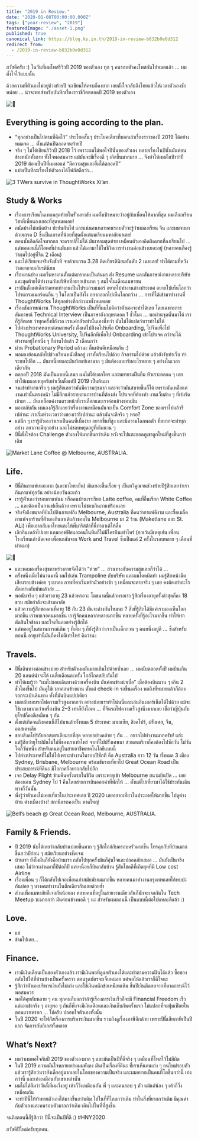 ```yaml
---
title: "2019 in Review."
date: "2020-01-08T00:00:00.000Z"
tags: ["year-review", "2019"]
featuredImage: "./asset-1.png"
published: true
canonical_link: https://blog.ks.in.th/2019-in-review-b832b0e0d312
redirect_from:
  - /2019-in-review-b832b0e0d312
---
```


สวัสดีครับ :) ในวันที่ผมโพสรีวิวปี 2019 ของตัวเอง ทุก ๆ คนรอบตัวคงโพสกันไปหมดแล้ว … ผมตั้งใจไว้แบบนั้น

ด้วยความที่ตัวเองไม่อยู่ช่วงท้ายปี จะเขียนให้ครบก็คงยาก เลยตั้งใจกลับถึงไทยแล้วให้เวลาตัวเองซักหน่อย … น่าจะพอสำหรับบันทึกเรื่องราวชีวิตตลอดปี 2019 ของตัวเอง

![🌹](./asset-1.png)

## Everything is going according to the plan.

- “ทุกอย่างเป็นไปตามที่คิดไว้” ประโยคสั้นๆ ประโยคเดียวที่บอกเล่าเรื่องราวของปี 2019 ได้อย่างหมดจด … ตั้งแต่ต้นปีตลอดจนท้ายปี
- จริง ๆ ไม่ได้เขียนรีวิวปี 2018 ไว้ เพราะผมไม่พอใจปีนั้นของตัวเอง หลายเรื่องในปีนั้นมันค่อนข้างหนักทั้งกาย ทั้งใจพอสมควร แม้มันจะมีเรื่องดี ๆ เกิดขึ้นมากมาย … จึงทำให้ผมตั้งเป้าว่าปี 2019 ต้องเป็นปีที่ผมขอแค่ “มีความสุขและยิ้มได้ตลอดปี”
- แบ่งเป็นทีละเรื่องให้ตัวเองได้โฟกัสดีกว่า…

![3 TWers survive in ThoughtWorks Xi’an.](./asset-2.jpeg)

## Study & Works

- เรื่องการเรียนในเทอมสุดท้ายในรั้วมหาลัย ผมตั้งเป้าหมายว่าอยู่กับเพื่อนให้มากที่สุด ผมเลือกเรียนวิชาที่เพื่อนลงเยอะที่สุดหมดเลย!
- ถนัดบ้างไม่ถนัดบ้าง ปะปนกันไป และแน่นอนหลายคนรอบตัวจะรู้ว่าผมลงเรียน จีน และผมจบมาด้วยเกรด D ซึ่งเป็นเกรดที่น้อยที่สุดตั้งแต่ผมเรียนมหาลัยมาเลย!
- ตอนนั้นอึดอัดใจมากกก จะดรอปก็ไม่ได้ มันเทอมสุดท้าย เหมือนตัวเองคิดผิดมากที่ลงเรียนไป … แต่พอตอนนี้ก็โอเคที่ผ่านมันมา แล้วได้เอามาใช้ในชีวิตการทำงานค่อนข้างเยอะอยู่ (หลายคนก็คงรู้ว่าผมไปอยู่ที่จีน 2 เดือน)
- และได้เรียบจบจริงจังซักที จบด้วยเกรด 3.28 ติดเกียรตินิยมอันดับ 2 เฉยเลย! ทำได้ตามที่หวังว่าอยากจบเกียรตินิยม
- เรื่องงานบ้าง ผมเริ่มหางานตั้งแต่มกราคมเป็นต้นมา ส่ง Resume และสัมภาษณ์งานหลายบริษัท และสุดท้ายได้ทำงานกับบริษัทที่อยากเข้ามาก ๆ สมใจในเดือนเมษายน
- เราฝันตั้งแต่เด็กว่าอยากทำงานเป็นโปรแกรมเมอร์ อยากไปทำงานต่างประเทศ อยากไปเห็นโลกว่าโปรแกรมเมอร์คนอื่น ๆ ในโลกเป็นยังไง อยากออกไปเห็นโลกกว้าง … การที่ได้เข้ามาทำงานที่ ThoughtWorks ได้ทุกอย่างที่กล่าวมาทั้งหมดเลย
- เรื่องสัมภาษณ์งาน ThoughtWorks เป็นที่ที่ผมไม่คิดว่าตัวเองจะทำได้เลย โดยเฉพาะการสัมภาษณ์ Technical Interview เป็นภาษาอังกฤษตลอด 1 ชั่วโมง … พอผ่านจุดนั้นมาได้ เราก็รู้สึกเลย ว่าทุกครั้งที่กังวล เราแค่กลัวเท่านั้นเองนี่หว่า มันไม่ได้แปลว่าเราทำไม่ได้
- ไปต่างประเทศหลายต่อหลายครั้ง ตั้งแต่ไปสิงคโปร์เพื่อ Onboarding, ไปจีนเพื่อไป ThoughtWorks University, ไปจีนอีกทีเพื่อไป Onboarding เข้าโปรเจค กว่าจะได้ทำงานอยู่ไทยนิ่ง ๆ ก็ผ่านไปแล้ว 2 เดือนกว่า
- ผ่าน Probationary Period แล้วนะ ตื่นเต้นดีเหมือนกัน :)
- พอมองย้อนกลับไปช่วงเรียนหนังสืออยู่ เราทั้งเรียนไปด้วย กิจกรรมไปด้วย แล้วยังรับทำเว็บ ทำระบบไปอีก … มันเหนื่อยและมันท้อแท้เอามาก ๆ มันต้องแบกรับอะไรหลาย ๆ อย่างในเวลาเดียวกัน
- ตลอดปี 2018 มันเป็นแบบนี้เสมอ ผมไม่ได้บอกใคร และพยายามฝืนยิ้ม หัวเราะตลอด ๆ เลยทำให้ผมเลยหยุดรับทำเว็บตั้งแต่ปี 2019 เป็นต้นมา
- จนเข้าทำงานจริง ๆ ผมรู้สึกเลยว่ามันมีความสุขมาก และจะว่ามันสบายขึ้นก็ได้ เพราะมันเหลือแค่งานเท่านั้นตรงหน้า ไม่มีอีกแล้วรายงานการบ้านที่ต้องส่ง โปรเจคที่ต้องทำ งานเว็บต่าง ๆ ที่เร่งรัดเข้ามา … มันเหลือแค่งานตรงหน้าที่เราเลือกและเราค่อนข้างชอบมัน
- มองกลับกัน ผมเองก็รู้สึกเลยว่าเรื่องงานเหมือนมันจะเป็น Comfort Zone ของเราไปแล้วรึเปล่านะ เราเริ่มห่วงเวลาว่างของเรารึเปล่านะ แล้วมันจะดีจริง ๆ หรอ?
- แต่ลึก ๆ เรารู้ตัวเองว่าเราเป็นคนที่เบื่อง่าย อยากขึ้นที่สูง และมีความโลภพอตัว ที่อยากจะทำทุกอย่าง อยากจะมีทุกอย่าง และไม่ชอบหยุดอยู่ที่เดิมนาน ๆ
- ปีนี้ตั้งใจต้อง Challenge ตัวเองให้มากขึ้นกว่าเดิม หวังจะไปแตะยอดภูเขาลูกใหม่ที่สูงขึ้นกว่าเดิม

![Market Lane Coffee @ Melbourne, AUSTRALIA.](./asset-3.jpeg)

## Life.

- ปีนี้กินกาแฟเยอะมาก (และชาไทยเย็น) มันเยอะขึ้นเรื่อย ๆ เป็นทวีคูณจนช่วงท้ายปีรู้สึกเลยว่าเรากินกาแฟทุกวัน อย่างน้อยวันละแก้ว
- เรารู้ตัวเองว่าชอบกาแฟนม หรือคนบ้านเราเรียก Latte coffee, คนที่อื่นเรียก White Coffee … และต้องเป็นกาแฟเย็นด้วย เพราะไม่ชอบกินกาแฟร้อนเลย
- จริงจังถึงขนาดที่บินไปกินกาแฟถึง Melbourne, Australia ที่คนว่ากาแฟดีงาม และซื้อเมล็ดกาแฟจากร้านที่ตัวเองกินลาเต้แล้วชอบใน Melbourne มา 2 ร้าน (Maketlane และ St. ALi) เพื่อเอากลับมาไทยและให้พี่บาริสต้าที่นี่ทำลาเต้ให้ดื่ม
- เลิกกินเหล้าไปเลย แถมออฟฟิศและคนในทีมก็ไม่มีใครกินเท่าไหร่ (ยกเว้นมีเหตุเช่น เพื่อนโรงเรียนเก่านัดเจอ เพื่อนกลับจาก Work and Travel ซึ่งเป็นแค่ 2 ครั้งในรอบหลาย ๆ เดือนที่ผ่านมา)

![🌹](./asset-4.png)

- และพอมองเรื่องสุขภาพร่างกายจัดได้ว่า “ห่วย” … สวนทางกับความสุขเลยก็ว่าได้ …
- ครั้งหนึ่งเมื่อไม่นานมานี้ ผมไปเล่น Trampoline กับบริษัท และผมโดดผิดท่า ผมรู้สึกหน้ามืด เสียงรอบข้างค่อย ๆ เบาลง ภาพที่ตาเริ่มพร่ามัวอย่างช้า ๆ เหมือนจะตายจริง ๆ เลย
  คงต้องทำอะไรสักอย่างกับมันแล้วล่ะ …
- พอนับจริง ๆ แล้วเราอายุ 23 แล้วหรอวะ โตขนาดนี้แล้วหรอเรา รู้สึกเรื่องอายุครั้งล่าสุดก็คง 18 ขวบ สมัยกำลังจะเข้ามหาลัย
- แล้วความรู้สึกของคนที่อายุ 18 กับ 23 มันจะต่างกันไหมนะ ? สิ่งที่รู้สึกได้มีแค่เรามองเห็นโลกมากขึ้น เราพบเจอคนมากขึ้น เรารู้จักคนหลากหลายมากขึ้น หลายครั้งที่รู้อะไรมากขึ้น ทำให้เราตัดสินใจช้าลง และใจเย็นลงอย่างรู้สึกได้
- แต่พออยู่ในสถานการณ์เดิม ๆ ที่เดิม ๆ ก็ยังรู้สึกว่าเราเป็นเด็กกวน ๆ คนหนึ่งอยู่ดี … ซึ่งสำหรับตอนนี้ อายุเท่านี้มันก็คงไม่ดีเท่าไหร่ คิดว่านะ

## Travels.

- ปีนี้เดินทางค่อนข้างบ่อย สำหรับตัวผมมันมากเกินไปด้วยซ้ำเลย … ผมนับตลอดทั้งปี ผมบินเกิน 20 แลนด์น่าจะได้ เฉลี่ยเดือนละครั้ง ใกล้ไกลสลับกันไป
- ทำให้ผมรู้ว่า “ผมไม่ชอบเดินทางด้วยเครื่องบิน มันค่อนข้างน่าเบื่อ” เมื่อต้องบินนาน ๆ เกิน 2 ชั่วโมงขึ้นไป มันดูใช้เวลาค่อนข้างนาน ตั้งแต่ check-in รอขึ้นเครื่อง พอถึงที่หมายแล้วก็ต้องรอกระเป๋าเดินทาง ทั้งที่มันบินแปปเดียว
- ผมกลับชอบรถไฟความเร็วสูงมากกว่า อย่างน้อยเราทำโน่นนี่และเล่นอินเตอร์เน็ตได้ไปด้วย แม้จะใช้เวลามากกว่าเครื่องบิน 2–3 เท่าก็ยังโอเค … ที่จีนรถไฟความเร็วสูงนิ่งมากเลย เชื่อว่าญี่ปุ่นกับยุโรปก็คงดีเหมือน ๆ กัน
- ตั้งแต่เกิดจนถึงตอนนี้ก็ไปมาแล้วทั้งหมด 5 ประเทศ: มาเลเซีย, สิงคโปร์, ฝรั่งเศส, จีน, ออสเตรเลีย
- ชอบสิงคโปร์กับออสเตรเลียมากที่สุด หลายอย่างคล้าย ๆ กัน … อยากไปทำงานมากครับ! แฮ่ะ
- แต่รู้สึกว่ายุโรปมันไม่ใช่ที่ของเราเท่าไหร่ จากที่ไปฝรั่งเศษมา ส่วนอเมริกาก็คงต้องไปซักวัน ไม่วันใดก็วันหนึ่ง สำหรับคนอยู่ในสายอาชีพเทคโนโลยีแบบนี้
- ไปต่างประเทศที่ไม่ใช่ไปเพราะทำงานในรอบปีซักที คือ Australia ยาว 12 วัน ทั้งหมด 3 เมือง Sydney, Brisbane, Melbourne พร้อมขับรถเที่ยวไป Great Ocean Road เป็นประสบการณ์ที่ดีนะ มีโอกาศก็อยากกลับไปอีก
- เจอ Delay Flight ข้ามคืนครั้งแรกในชีวิต เพราะพายุเข้า Melbourne สนามบินปิด … เลยต้องนอน Sydney ไป 1 คืนโดยสายการบินออกค่าที่พักให้ … ตั้งแต่ไปเที่ยวมาได้ใช้ประกันเดินทางก็วันนั้น
- พึ่งรู้ว่าตัวเองไม่เคยเที่ยวในประเทศเลย ปี 2020 เลยอยากเที่ยวในประเทศให้มากขึ้น ไปดูต่างบ้าน ต่างเมืองบ้าง! สถานีแรกคงเป็น หาดใหญ่

![Bell’s beach @ Great Ocean Road, Melbourne, AUSTRALIA.](./asset-5.jpeg)

## Family & Friends.

- ปี 2019 นับได้เลยว่ากลับบ้านบ่อยขึ้นมาก ๆ รู้สึกใกล้กับครอบครัวมากขึ้น โทรคุยกับที่บ้านมากขึ้นกว่าปีก่อน ๆ สมัยเรียนอย่างชัดเจน
- บ้านเรา ยังไงมันก็ยังคือบ้านเรา กลับไปทุกครั้งมันก็อุ่นใจและปลอดภัยเสมอ … มันยังเป็นจริงเสมอ ไม่ว่าจะผ่านมากี่ปีต่อกี่ปี แค่เหนื่อยก็บินกลับบ้าน รู้สึกโชคดีที่เกิดยุคที่มี Low cost Airline
- เรื่องเพื่อน ๆ ก็ได้กลับไปเจอเพื่อนเก่าสมัยมัธยมมากขึ้น หลายคนมาทำงานกรุงเทพเลยได้พบปะกันบ่อย ๆ บางคนทำงานในตึกเดียวกันเลยด้วยซ้ำ
- ส่วนเพื่อนมหาลัยก็เจอกันน้อยลง หลายคนที่อยู่ในสายงานเดียวกันก็มักจะเจอกันใน Tech Meetup ซะมากกว่า
  มันค่อนข้างพอดี ๆ นะ สำหรับผมตอนนี้ เป็นแบบนี้ต่อไปแหละดีแล้ว :)

## Love.

- แย่
- ข้ามไปเลย…

## Finance.

- เรามีเงินเดือนเป็นของตัวเองแล้ว เรามีเงินพอที่ดูแลตัวเองได้และทำตามความฝันได้แล้ว ซื้อของกลับไปให้ที่บ้านบ้างเป็นครั้งคราว ตอนรูดบัตรจะเจ็บหน่อย แต่พอให้แล้วเราก็ดีใจนะ
- รู้สึกว่าตัวเองบริหารเงินยังไม่เก่ง และใช้เงินหนักข้อเหมือนเดิม สิ้นปีเงินติดลบจากที่คาดการณ์ไว้พอสมควร
- พอได้คุยกับหลาย ๆ คน ทุกคนก็บอกว่าถ้ารู้เรื่องการเงินเร็วก็จะมี Financial Freedom เร็ว แต่เอาเข้าจริง ๆ อายุพอ ๆ กันก็พึ่งจะมีเงินเดือนและเงินเก็บกันครั้งแรก ไม่แปลกที่จะฟุ่มเฟือยในตอนแรกหรอก … ใช่ครับ ปลอบใจตัวเองทั้งนั้น
- ในปี 2020 จะโฟกัสเรื่องการบริหารเงินมากขึ้น รวมถึงดูเรื่องภาษีอีกด้วย เพราะปีนี้เสียภาษีเป็นปีแรก จัดการกับกิเลสทั้งหลาย

## What’s Next?

- ผมว่าผมพอใจกับปี 2019 ของตัวเองมาก ๆ และมันเป็นปีที่ดีจริง ๆ เหมือนที่โพสไว้ไม่มีผิด
- ในปี 2019 ความมั่นใจหลายอย่างผมพังลง มันเป็นเรื่องที่ดีนะ ที่เราเห็นคนเก่ง ๆ คนใหม่รอบตัว แล้วเรารู้สึกว่าเรายังเด็กอยู่มากเลยในโลกของความเป็นจริง และผมอยากเป็นคนที่โตขึ้นกว่านี้ เก่งกว่านี้ และเก่งเหมือนกับเขาเหล่านั้น
- ผมไม่ได้ลืมว่าวันนี้ที่ผมวิ่งอยู่ เค้าก็วิ่งเหมือนกัน พี่ ๆ และคนรอบ ๆ ตัว แม้แต่น้อง ๆ เค้าก็วิ่งเหมือนกัน
- จะทำปีนี้ให้ท้าทายตัวเองได้มากขึ้นกว่าเดิม ไปในที่ที่ไกลกว่าเดิม ทำในสิ่งที่ยากกว่าเดิม มีคุณค่ากับตัวเองและคนรอบตัวมากกว่าเดิม เดินไปในที่ที่สูงขึ้น

จนถึงตอนนี้ก็รู้สึกว่า ปีนี้จะเป็นปีที่ดี :) #HNY2020

สวัสดีปีใหม่ครับทุกคน.
